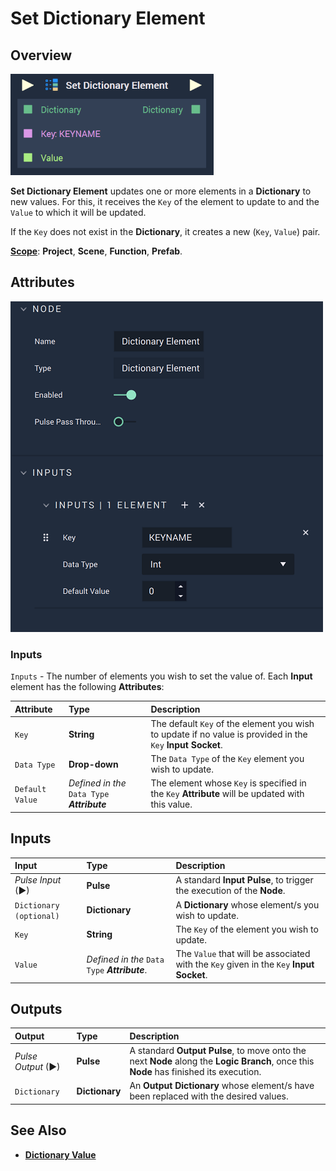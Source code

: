 # Set Dictionary Element

## Overview

![The Set Dictionary Element Node.](../../.gitbook/assets/setdictionaryelementnodeupdate.png)

**Set Dictionary Element** updates one or more elements in a **Dictionary** to new values. For this, it receives the `Key` of the element to update to and the `Value` to which it will be updated.

If the `Key` does not exist in the **Dictionary**, it creates a new \(`Key`, `Value`\) pair.

[**Scope**](../overview.md#scopes): **Project**, **Scene**, **Function**, **Prefab**.

## Attributes

![The Set Dictionary Element Node Attributes.](../../.gitbook/assets/setdictionaryelementattributesupdate.png)

### Inputs

`Inputs` - The number of elements you wish to set the value of. Each **Input** element has the following **Attributes**:

| Attribute | Type | Description |
| :--- | :--- | :--- |
| `Key` | **String** | The default `Key` of the element you wish to update if no value is provided in the `Key` **Input** **Socket**. |
| `Data Type` | **Drop-down** | The `Data Type` of the `Key` element you wish to update. |
| `Default Value` | _Defined in the_ `Data Type` _**Attribute**_ | The element whose `Key` is specified in the `Key` **Attribute** will be updated with this value. |

## Inputs

| Input | Type | Description |
| :--- | :--- | :--- |
| _Pulse Input_ \(►\) | **Pulse** | A standard **Input Pulse**, to trigger the execution of the **Node**. |
| `Dictionary (optional)` | **Dictionary** | A **Dictionary** whose element/s you wish to update. |
| `Key` | **String** | The `Key` of the element you wish to update. |
| `Value` | _Defined in the_ `Data Type` _**Attribute**_. | The `Value` that will be associated with the `Key` given in the `Key` **Input** **Socket**. |

## Outputs

| Output | Type | Description |
| :--- | :--- | :--- |
| _Pulse Output_ \(►\) | **Pulse** | A standard **Output Pulse**, to move onto the next **Node** along the **Logic Branch**, once this **Node** has finished its execution. |
| `Dictionary` | **Dictionary** | An **Output** **Dictionary** whose element/s have been replaced with the desired values. |

## See Also

* [**Dictionary Value**](dictionary-value.md)

